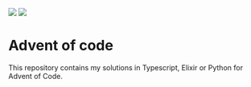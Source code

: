 ![](https://img.shields.io/badge/day%20📅-10-blue) ![](https://img.shields.io/badge/stars%20⭐-20-yellow)
# Advent of code

This repository contains my solutions in Typescript, Elixir or Python for Advent of Code.
